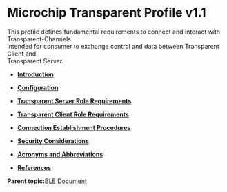 # Microchip Transparent Profile v1.1

This profile defines fundamental requirements to connect and interact with Transparent-Channels<br /> intended for consumer to exchange control and data between Transparent Client and<br /> Transparent Server.

-   **[Introduction](GUID-20A8EAE8-A886-4CEF-84C2-5A54D13CEAF8.md)**  

-   **[Configuration](GUID-036D3D8F-8FDF-4287-86F9-CBC274F165A9.md)**  

-   **[Transparent Server Role Requirements](GUID-6BD82D99-7BB0-4AFA-8C32-B7D8B7AFC048.md)**  

-   **[Transparent Client Role Requirements](GUID-CBD2048D-EC5E-42EC-AFBD-F8FE175CF70C.md)**  

-   **[Connection Establishment Procedures](GUID-BEFD9660-EBED-44C2-A651-A730D8307A81.md)**  

-   **[Security Considerations](GUID-06A0B2A5-80E2-4A4A-95ED-0555734ACB2F.md)**  

-   **[Acronyms and Abbreviations](GUID-1232F05F-A3FA-49C3-B525-365832E44FAB.md)**  

-   **[References](GUID-019FDCBD-1C56-4E89-B909-18844EDC6FD2.md)**  


**Parent topic:**[BLE Document](GUID-BDEB1D88-52CC-42E2-AA49-89B9BA4DBDAE.md)

